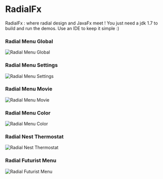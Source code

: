 RadialFx
========

RadialFx : where radial design and JavaFx meet !
You just need a jdk 1.7 to build and run the demos.
Use an IDE to keep it simple :)


### Radial Menu Global
![Radial Menu Global](/image/radialmenugame.png "Radial Menu Global")

### Radial Menu Settings
![Radial Menu Settings](/image/radialmenusettings.png "Radial Menu Settings")

### Radial Menu Movie
![Radial Menu Movie](/image/radialmenumovie.png "Radial Menu Movie")

### Radial Menu Color
![Radial Menu Color](/image/radialmenucolor.png "Radial Menu Color")

### Radial Nest Thermostat
![Radial Nest Thermostat](/image/nestthermostat.png "Radial Nest Thermostat")

### Radial Futurist Menu
![Radial Futurist Menu](/image/futurist.png "Radial Futurist Menu")
